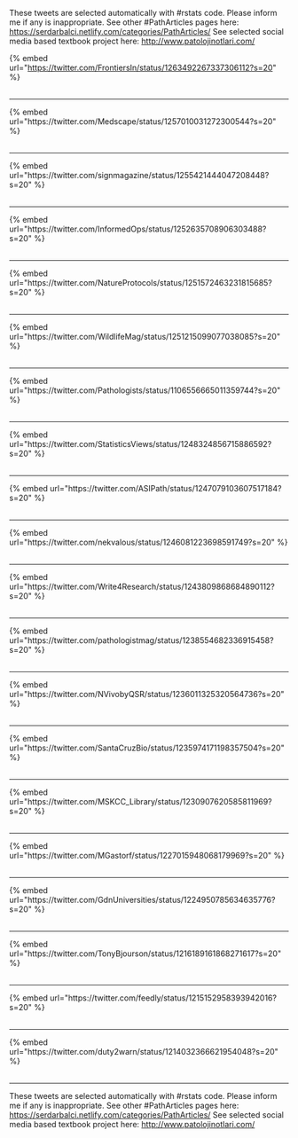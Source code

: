 

These tweets are selected automatically with #rstats code. Please inform me if any is inappropriate.
See other #PathArticles pages here: https://serdarbalci.netlify.com/categories/PathArticles/ 
See selected social media based textbook project here: http://www.patolojinotlari.com/

{% embed url="https://twitter.com/FrontiersIn/status/1263492267337306112?s=20" %}<br>
<br>
<hr>
{% embed url="https://twitter.com/Medscape/status/1257010031272300544?s=20" %}<br>
<br>
<hr>
{% embed url="https://twitter.com/signmagazine/status/1255421444047208448?s=20" %}<br>
<br>
<hr>
{% embed url="https://twitter.com/InformedOps/status/1252635708906303488?s=20" %}<br>
<br>
<hr>
{% embed url="https://twitter.com/NatureProtocols/status/1251572463231815685?s=20" %}<br>
<br>
<hr>
{% embed url="https://twitter.com/WildlifeMag/status/1251215099077038085?s=20" %}<br>
<br>
<hr>
{% embed url="https://twitter.com/Pathologists/status/1106556665011359744?s=20" %}<br>
<br>
<hr>
{% embed url="https://twitter.com/StatisticsViews/status/1248324856715886592?s=20" %}<br>
<br>
<hr>
{% embed url="https://twitter.com/ASIPath/status/1247079103607517184?s=20" %}<br>
<br>
<hr>
{% embed url="https://twitter.com/nekvalous/status/1246081223698591749?s=20" %}<br>
<br>
<hr>
{% embed url="https://twitter.com/Write4Research/status/1243809868684890112?s=20" %}<br>
<br>
<hr>
{% embed url="https://twitter.com/pathologistmag/status/1238554682336915458?s=20" %}<br>
<br>
<hr>
{% embed url="https://twitter.com/NVivobyQSR/status/1236011325320564736?s=20" %}<br>
<br>
<hr>
{% embed url="https://twitter.com/SantaCruzBio/status/1235974171198357504?s=20" %}<br>
<br>
<hr>
{% embed url="https://twitter.com/MSKCC_Library/status/1230907620585811969?s=20" %}<br>
<br>
<hr>
{% embed url="https://twitter.com/MGastorf/status/1227015948068179969?s=20" %}<br>
<br>
<hr>
{% embed url="https://twitter.com/GdnUniversities/status/1224950785634635776?s=20" %}<br>
<br>
<hr>
{% embed url="https://twitter.com/TonyBjourson/status/1216189161868271617?s=20" %}<br>
<br>
<hr>
{% embed url="https://twitter.com/feedly/status/1215152958393942016?s=20" %}<br>
<br>
<hr>
{% embed url="https://twitter.com/duty2warn/status/1214032366621954048?s=20" %}<br>
<br>
<hr>


These tweets are selected automatically with #rstats code. Please inform me if any is inappropriate.
See other #PathArticles pages here: https://serdarbalci.netlify.com/categories/PathArticles/ 
See selected social media based textbook project here: http://www.patolojinotlari.com/
